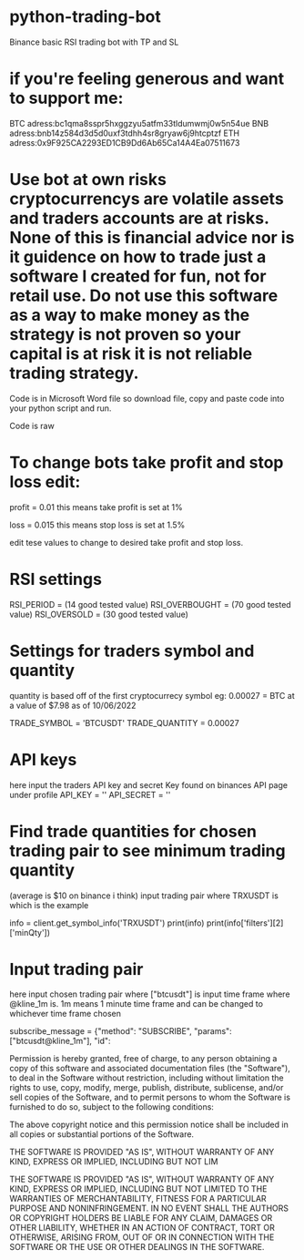 # python-trading-bot
Binance basic RSI trading bot with TP and SL

# if you're feeling generous and want to support me:
BTC adress:bc1qma8sspr5hxggzyu5atfm33tldumwmj0w5n54ue
BNB adress:bnb14z584d3d5d0uxf3tdhh4sr8gryaw6j9htcptzf
ETH adress:0x9F925CA2293ED1CB9Dd6Ab65Ca14A4Ea07511673

# Use bot at own risks cryptocurrencys are volatile assets and traders accounts are at risks. None of this is financial advice nor is it guidence on how to trade just a software I created for fun, not for retail use. Do not use this software as a way to make money as the strategy is not proven so your capital is at risk it is not reliable trading strategy.

Code is in Microsoft Word file so download file, copy and paste code into your python script and run.

Code is raw

# To change bots take profit and stop loss edit:
profit = 0.01
this means take profit is set at 1%

loss = 0.015
this means stop loss is set at 1.5%

edit tese values to change to desired take profit and stop loss.

# RSI settings 
RSI_PERIOD = (14 good tested value)
RSI_OVERBOUGHT = (70 good tested value)
RSI_OVERSOLD = (30 good tested value)

# Settings for traders symbol and quantity
quantity is based off of the first cryptocurrecy symbol
eg: 0.00027 = BTC at a value of $7.98 as of 10/06/2022

TRADE_SYMBOL = 'BTCUSDT'
TRADE_QUANTITY = 0.00027 

# API keys
here input the traders API key and secret Key found on binances API page under profile
API_KEY = ''
API_SECRET = ''

# Find trade quantities for chosen trading pair to see minimum trading quantity
(average is $10 on binance i think)
input trading pair where TRXUSDT is which is the example

info = client.get_symbol_info('TRXUSDT')
print(info)
print(info['filters'][2]['minQty'])

# Input trading pair
here input chosen trading pair where ["btcusdt"] is 
input time frame where @kline_1m is. 1m means 1 minute time frame and can be changed to whichever time frame chosen

subscribe_message = {"method": "SUBSCRIBE", "params": ["btcusdt@kline_1m"], "id": 


Permission is hereby granted, free of charge, to any person obtaining a copy of this software and associated documentation files (the "Software"), to deal in the 
Software without restriction, including without limitation the rights to use, copy, modify, merge, publish, distribute, sublicense, and/or sell copies of the 
Software, and to permit persons to whom the Software is furnished to do so, subject to the following conditions:

The above copyright notice and this permission notice shall be included in all copies or substantial portions of the Software.

THE SOFTWARE IS PROVIDED "AS IS", WITHOUT WARRANTY OF ANY KIND, EXPRESS OR IMPLIED, INCLUDING BUT NOT LIM

THE SOFTWARE IS PROVIDED "AS IS", WITHOUT WARRANTY OF ANY KIND, EXPRESS OR IMPLIED, INCLUDING BUT NOT LIMITED TO THE WARRANTIES OF MERCHANTABILITY, FITNESS FOR A 
PARTICULAR PURPOSE AND NONINFRINGEMENT. IN NO EVENT SHALL THE AUTHORS OR COPYRIGHT HOLDERS BE LIABLE FOR ANY CLAIM, DAMAGES OR OTHER LIABILITY, WHETHER IN AN ACTION 
OF CONTRACT, TORT OR OTHERWISE, ARISING FROM, OUT OF OR IN CONNECTION WITH THE SOFTWARE OR THE USE OR OTHER DEALINGS IN THE SOFTWARE.




